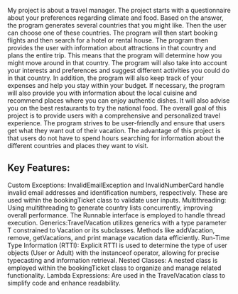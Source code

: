 My project is about a travel manager. 
The project starts with a questionnaire about your preferences regarding climate and food. Based on the answer, the program generates several countries that you might like. Then the user can choose one of these countries.
The program will then start booking flights and then search for a hotel or rental house. The program then provides the user with information about attractions in that country and plans the entire trip. This means that the program will determine how you might move around in that country. The program will also take into account your interests and preferences and suggest different activities you could do in that country.
In addition, the program will also keep track of your expenses and help you stay within your budget.
If necessary, the program will also provide you with information about the local cuisine and recommend places where you can enjoy authentic dishes. It will also advise you on the best restaurants to try the national food.
The overall goal of this project is to provide users with a comprehensive and personalized travel experience. The program strives to be user-friendly and ensure that users get what they want out of their vacation. 
The advantage of this project is that users do not have to spend hours searching for information about the different countries and places they want to visit. 


## Key Features:
Custom Exceptions: InvalidEmailException and InvalidNumberCard handle invalid email addresses and identification numbers, respectively. These are used within the bookingTicket class to validate user inputs.
Multithreading: Using multithreading to generate country lists concurrently, improving overall performance. The Runnable interface is employed to handle thread execution.
Generics:TravelVacation utilizes generics with a type parameter T constrained to Vacation or its subclasses. Methods like addVacation, remove, getVacations, and print manage vacation data efficiently.
Run-Time Type Information (RTTI): Explicit RTTI is used to determine the type of user objects (User or Adult) with the instanceof operator, allowing for precise typecasting and information retrieval.
Nested Classes: A nested class is employed within the bookingTicket class to organize and manage related functionality.
Lambda Expressions: Are used in the TravelVacation class to simplify code and enhance readability.
